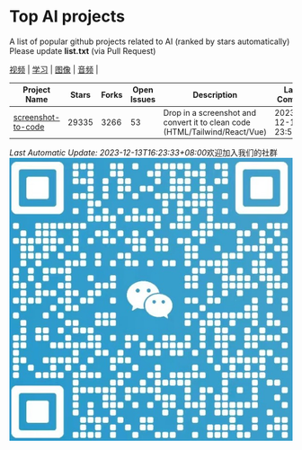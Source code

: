 # Top AI projects
A list of popular github projects related to AI (ranked by stars automatically)
Please update **list.txt** (via Pull Request)

<a href="./README.md">视频</a> | <a href="./READMElearn.md">学习</a> |   <a href="./READMEpicture.md">图像</a> |   <a href="./READMEaudio.md">音频</a> | 

| Project Name | Stars | Forks | Open Issues | Description | Last Commit |
| ------------ | ----- | ----- | ----------- | ----------- | ----------- |
| [screenshot-to-code](https://github.com/abi/screenshot-to-code) | 29335 | 3266 | 53 | Drop in a screenshot and convert it to clean code (HTML/Tailwind/React/Vue) | 2023-12-11 23:56:20 |

*Last Automatic Update: 2023-12-13T16:23:33+08:00*欢迎加入我们的社群 ![](https://raw.githubusercontent.com/mouuii/picture/master/weichat.jpg) 